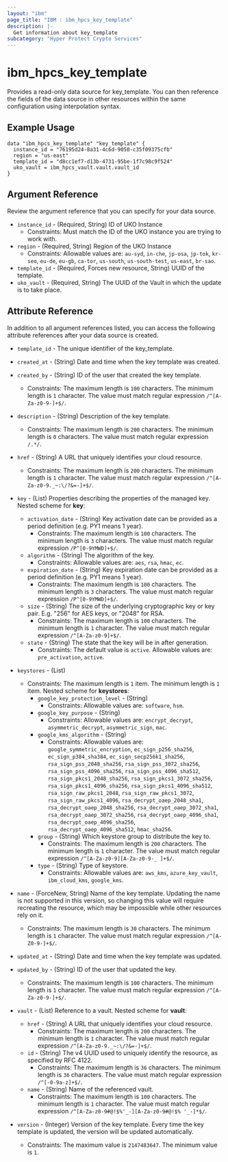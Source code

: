 ```yaml
---
layout: "ibm"
page_title: "IBM : ibm_hpcs_key_template"
description: |-
  Get information about key_template
subcategory: "Hyper Protect Crypto Services"
---
```


# ibm_hpcs_key_template

Provides a read-only data source for key_template. You can then reference the fields of the data source in other resources within the same configuration using interpolation syntax.

## Example Usage

```hcl
data "ibm_hpcs_key_template" "key_template" {
  instance_id = "76195d24-8a31-4c6d-9050-c35f09375cfb"
  region = "us-east"
  template_id = "d8cc1ef7-d13b-4731-95be-1f7c98c9f524"
  uko_vault = ibm_hpcs_vault.vault.vault_id
}
```

## Argument Reference

Review the argument reference that you can specify for your data source.

* `instance_id` - (Required, String) ID of UKO Instance
  * Constraints: Must match the ID of the UKO instance you are trying to work with.
* `region` - (Required, String) Region of the UKO Instance
  * Constraints: Allowable values are: `au-syd`, `in-che`, `jp-osa`, `jp-tok`, `kr-seo`, `eu-de`, `eu-gb`, `ca-tor`, `us-south`, `us-south-test`, `us-east`, `br-sao`.
* `template_id` - (Required, Forces new resource, String) UUID of the template.
* `uko_vault` - (Required, String) The UUID of the Vault in which the update is to take place.

## Attribute Reference

In addition to all argument references listed, you can access the following attribute references after your data source is created.

* `template_id` - The unique identifier of the key_template.
* `created_at` - (String) Date and time when the key template was created.

* `created_by` - (String) ID of the user that created the key template.
  * Constraints: The maximum length is `100` characters. The minimum length is `1` character. The value must match regular expression `/^[A-Za-z0-9-]+$/`.

* `description` - (String) Description of the key template.
  * Constraints: The maximum length is `200` characters. The minimum length is `0` characters. The value must match regular expression `/.*/`.

* `href` - (String) A URL that uniquely identifies your cloud resource.
  * Constraints: The maximum length is `200` characters. The minimum length is `1` character. The value must match regular expression `/^[A-Za-z0-9._~:\/?&=-]+$/`.

* `key` - (List) Properties describing the properties of the managed key.
Nested scheme for **key**:
	* `activation_date` - (String) Key activation date can be provided as a period definition (e.g. PY1 means 1 year).
	  * Constraints: The maximum length is `100` characters. The minimum length is `3` characters. The value must match regular expression `/P^[0-9YMWD]+$/`.
	* `algorithm` - (String) The algorithm of the key.
	  * Constraints: Allowable values are: `aes`, `rsa`, `hmac`, `ec`.
	* `expiration_date` - (String) Key expiration date can be provided as a period definition (e.g. PY1 means 1 year).
	  * Constraints: The maximum length is `100` characters. The minimum length is `3` characters. The value must match regular expression `/P^[0-9YMWD]+$/`.
	* `size` - (String) The size of the underlying cryptographic key or key pair. E.g. "256" for AES keys, or "2048" for RSA.
	  * Constraints: The maximum length is `100` characters. The minimum length is `1` character. The value must match regular expression `/^[A-Za-z0-9]+$/`.
	* `state` - (String) The state that the key will be in after generation.
	  * Constraints: The default value is `active`. Allowable values are: `pre_activation`, `active`.

* `keystores` - (List) 
  * Constraints: The maximum length is `1` item. The minimum length is `1` item.
Nested scheme for **keystores**:
	* `google_key_protection_level` - (String)
	  * Constraints: Allowable values are: `software`, `hsm`.
	* `google_key_purpose` - (String)
	  * Constraints: Allowable values are: `encrypt_decrypt`, `asymmetric_decrypt`, `asymmetric_sign`, `mac`.
	* `google_kms_algorithm` - (String)
	  * Constraints: Allowable values are: `google_symmetric_encryption`, `ec_sign_p256_sha256`, `ec_sign_p384_sha384`, `ec_sign_secp256k1_sha256`, `rsa_sign_pss_2048_sha256`, `rsa_sign_pss_3072_sha256`, `rsa_sign_pss_4096_sha256`, `rsa_sign_pss_4096_sha512`, `rsa_sign_pkcs1_2048_sha256`, `rsa_sign_pkcs1_3072_sha256`, `rsa_sign_pkcs1_4096_sha256`, `rsa_sign_pkcs1_4096_sha512`, `rsa_sign_raw_pkcs1_2048`, `rsa_sign_raw_pkcs1_3072`, `rsa_sign_raw_pkcs1_4096`, `rsa_decrypt_oaep_2048_sha1`, `rsa_decrypt_oaep_2048_sha256`, `rsa_decrypt_oaep_3072_sha1`, `rsa_decrypt_oaep_3072_sha256`, `rsa_decrypt_oaep_4096_sha1`, `rsa_decrypt_oaep_4096_sha256`, `rsa_decrypt_oaep_4096_sha512`, `hmac_sha256`.
	* `group` - (String) Which keystore group to distribute the key to.
	  * Constraints: The maximum length is `200` characters. The minimum length is `1` character. The value must match regular expression `/^[A-Za-z0-9][A-Za-z0-9-_ ]+$/`.
	* `type` - (String) Type of keystore.
	  * Constraints: Allowable values are: `aws_kms`, `azure_key_vault`, `ibm_cloud_kms`, `google_kms`.

* `name` - (ForceNew, String) Name of the key template. Updating the name is not supported in this version, so changing this value will require recreating the resource, which may be impossible while other resources rely on it.
  * Constraints: The maximum length is `30` characters. The minimum length is `1` character. The value must match regular expression `/^[A-Z0-9-]+$/`.

* `updated_at` - (String) Date and time when the key template was updated.

* `updated_by` - (String) ID of the user that updated the key.
  * Constraints: The maximum length is `100` characters. The minimum length is `1` character. The value must match regular expression `/^[A-Za-z0-9-]+$/`.

* `vault` - (List) Reference to a vault.
Nested scheme for **vault**:
	* `href` - (String) A URL that uniquely identifies your cloud resource.
	  * Constraints: The maximum length is `200` characters. The minimum length is `1` character. The value must match regular expression `/^[A-Za-z0-9._~:\/?&=-]+$/`.
	* `id` - (String) The v4 UUID used to uniquely identify the resource, as specified by RFC 4122.
	  * Constraints: The maximum length is `36` characters. The minimum length is `36` characters. The value must match regular expression `/^[-0-9a-z]+$/`.
	* `name` - (String) Name of the referenced vault.
	  * Constraints: The maximum length is `100` characters. The minimum length is `1` character. The value must match regular expression `/^[A-Za-z0-9#@!$%'_-][A-Za-z0-9#@!$% '_-]*$/`.

* `version` - (Integer) Version of the key template. Every time the key template is updated, the version will be updated automatically.
  * Constraints: The maximum value is `2147483647`. The minimum value is `1`.

